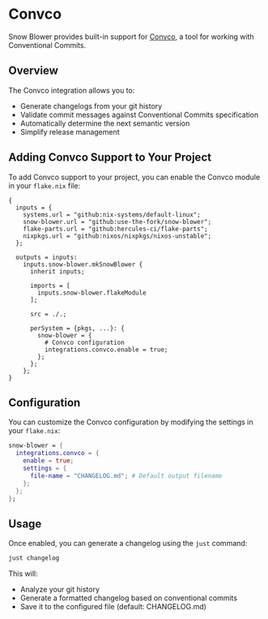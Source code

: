 # Convco

Snow Blower provides built-in support for [Convco](https://github.com/convco/convco), a tool for working with Conventional Commits.

## Overview

The Convco integration allows you to:

- Generate changelogs from your git history
- Validate commit messages against Conventional Commits specification
- Automatically determine the next semantic version
- Simplify release management

## Adding Convco Support to Your Project

To add Convco support to your project, you can enable the Convco module in your `flake.nix` file:

```nix{21-23}
{
  inputs = {
    systems.url = "github:nix-systems/default-linux";
    snow-blower.url = "github:use-the-fork/snow-blower";
    flake-parts.url = "github:hercules-ci/flake-parts";
    nixpkgs.url = "github:nixos/nixpkgs/nixos-unstable";
  };

  outputs = inputs:
    inputs.snow-blower.mkSnowBlower {
      inherit inputs;

      imports = [
        inputs.snow-blower.flakeModule
      ];

      src = ./.;

      perSystem = {pkgs, ...}: {
        snow-blower = {
          # Convco configuration
          integrations.convco.enable = true;
        };
      };
    };
}
```

## Configuration

You can customize the Convco configuration by modifying the settings in your `flake.nix`:

```nix
snow-blower = {
  integrations.convco = {
    enable = true;
    settings = {
      file-name = "CHANGELOG.md"; # Default output filename
    };
  };
};
```

## Usage

Once enabled, you can generate a changelog using the `just` command:

```bash
just changelog
```

This will:

- Analyze your git history
- Generate a formatted changelog based on conventional commits
- Save it to the configured file (default: CHANGELOG.md)

<!--@include: ./convco-options.md-->
